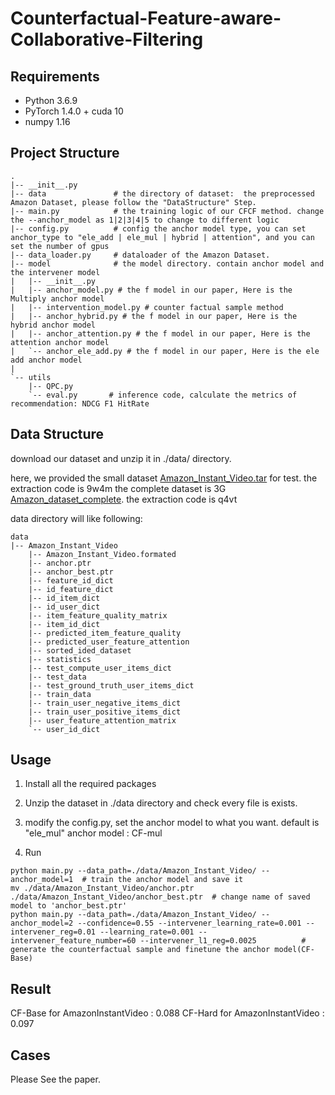 # Counterfactual-Feature-aware-Collaborative-Filtering

## Requirements

- Python 3.6.9
- PyTorch 1.4.0 + cuda 10 
- numpy 1.16


## Project Structure

    .
    |-- __init__.py
    |-- data               # the directory of dataset:  the preprocessed Amazon Dataset, please follow the "DataStructure" Step.
    |-- main.py            # the training logic of our CFCF method. change the --anchor_model as 1|2|3|4|5 to change to different logic
    |-- config.py          # config the anchor model type, you can set anchor_type to "ele_add | ele_mul | hybrid | attention", and you can set the number of gpus 
    |-- data_loader.py     # dataloader of the Amazon Dataset. 
    |-- model              # the model directory. contain anchor model and the intervener model
    |   |-- __init__.py
    |   |-- anchor_model.py # the f model in our paper, Here is the Multiply anchor model
    |   |-- intervention_model.py # counter factual sample method
    |   |-- anchor_hybrid.py # the f model in our paper, Here is the hybrid anchor model
    |   |-- anchor_attention.py # the f model in our paper, Here is the attention anchor model
    |   `-- anchor_ele_add.py # the f model in our paper, Here is the ele add anchor model
    | 
    `-- utils
        |-- QPC.py    
        `-- eval.py       # inference code, calculate the metrics of recommendation: NDCG F1 HitRate 

## Data Structure
download our dataset and unzip it in ./data/ directory.

here, we provided the small dataset [Amazon_Instant_Video.tar](https://pan.baidu.com/s/1XegBz-Lq3tew_ktvwG_hTA) for test. the extraction code is 9w4m
the complete dataset is 3G [Amazon_dataset_complete](https://pan.baidu.com/s/1t85gLJayObqmuN7DQJCG4A). the extraction code is q4vt

data directory will like following: 

    data
    |-- Amazon_Instant_Video
        |-- Amazon_Instant_Video.formated
        |-- anchor.ptr
        |-- anchor_best.ptr
        |-- feature_id_dict
        |-- id_feature_dict
        |-- id_item_dict
        |-- id_user_dict
        |-- item_feature_quality_matrix
        |-- item_id_dict
        |-- predicted_item_feature_quality
        |-- predicted_user_feature_attention
        |-- sorted_ided_dataset
        |-- statistics
        |-- test_compute_user_items_dict
        |-- test_data
        |-- test_ground_truth_user_items_dict
        |-- train_data
        |-- train_user_negative_items_dict
        |-- train_user_positive_items_dict
        |-- user_feature_attention_matrix
        `-- user_id_dict

## Usage

1. Install all the required packages

2. Unzip the dataset in ./data directory and check every file is exists.

4. modify the config.py, set the anchor model to what you want. default is "ele_mul" anchor model : CF-mul

4. Run 
```
python main.py --data_path=./data/Amazon_Instant_Video/ --anchor_model=1  # train the anchor model and save it
mv ./data/Amazon_Instant_Video/anchor.ptr ./data/Amazon_Instant_Video/anchor_best.ptr  # change name of saved model to 'anchor_best.ptr'
python main.py --data_path=./data/Amazon_Instant_Video/ --anchor_model=2 --confidence=0.55 --intervener_learning_rate=0.001 --intervener_reg=0.01 --learning_rate=0.001 --intervener_feature_number=60 --intervener_l1_reg=0.0025          # generate the counterfactual sample and finetune the anchor model(CF-Base)
```

## Result

CF-Base for AmazonInstantVideo :  0.088
CF-Hard for AmazonInstantVideo :  0.097

## Cases

Please See the paper.
